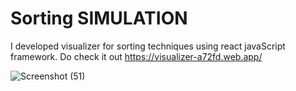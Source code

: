# Sorting SIMULATION
I developed visualizer for sorting techniques using react javaScript framework. Do check it out https://visualizer-a72fd.web.app/


![Screenshot (51)](https://user-images.githubusercontent.com/52958581/117925277-a1c9b200-b314-11eb-8a1d-3c8207717a61.png)
